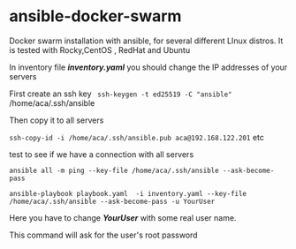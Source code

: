 # ansible-docker-swarm
Docker swarm installation with ansible, for several different LInux distros.
It is tested with Rocky,CentOS , RedHat and Ubuntu

In inventory  file ***inventory.yaml*** you should change the IP addresses of your servers

First create an ssh key  ``` ssh-keygen -t ed25519 -C "ansible"``` /home/aca/.ssh/ansible

Then copy it to all servers

```ssh-copy-id -i /home/aca/.ssh/ansible.pub aca@192.168.122.201``` etc

 test to see if we have a connection with all servers
 
  ```ansible all -m ping --key-file /home/aca/.ssh/ansible --ask-become-pass```
 
 ```ansible-playbook playbook.yaml  -i inventory.yaml --key-file /home/aca/.ssh/ansible --ask-become-pass -u YourUser```
 
 Here you have to change ***YourUser*** with some real user name.

 This command will ask for the user's root password
